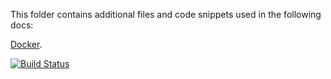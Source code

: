 This folder contains additional files and code snippets used in the following docs:

[Docker](http://docs.microsoft.com/azure/devops/pipelines/languages/docker).

[![Build Status](https://hregan.visualstudio.com/SampleProject/_apis/build/status/SampleProject-CI)](https://hregan.visualstudio.com/SampleProject/_build/latest?definitionId=1)
